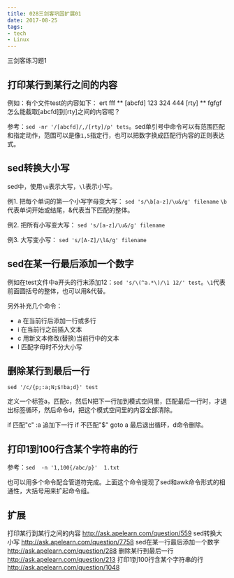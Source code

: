 ```yaml
---
title: 028三剑客巩固扩展01
date: 2017-08-25
tags:
- tech
- Linux
---
```


三剑客练习题1

<!--more-->

## 打印某行到某行之间的内容
例如：有个文件test的内容如下：
ert
fff
**
[abcfd]
123
324
444
[rty]
**
fgfgf
怎么能截取[abcfd]到[rty]之间的内容呢？

参考：`sed -nr '/[abcfd]/,/[rty]/p' tets`。sed单引号中命令可以有范围匹配和指定动作，范围可以是像`1,5`指定行，也可以把数字换成匹配行内容的正则表达式。

## sed转换大小写
sed中，使用`\u`表示大写，`\l`表示小写。

例1. 把每个单词的第一个小写字母变大写：
`sed 's/\b[a-z]/\u&/g' filename`
`\b`代表单词开始或结尾，&代表当下匹配的整体。

例2. 把所有小写变大写：
`sed 's/[a-z]/\u&/g' filename`

例3. 大写变小写：
`sed 's/[A-Z]/\l&/g' filename`

## sed在某一行最后添加一个数字
例如在test文件中a开头的行末添加12：`sed 's/\(^a.*\)/\1 12/' test`。`\1`代表前面圆括号的整体，也可以用&代替。

另外补充几个命令：
- a 在当前行后添加一行或多行
- i 在当前行之前插入文本
- c 用新文本修改(替换)当前行中的文本
- I 匹配字母时不分大小写

## 删除某行到最后一行
`sed '/c/{p;:a;N;$!ba;d}' test`

定义一个标签a，匹配c，然后N把下一行加到模式空间里，匹配最后一行时，才退出标签循环，然后命令d，把这个模式空间里的内容全部清除。

if 匹配"c"
:a
追加下一行
if 不匹配"$"
goto a
最后退出循环，d命令删除。

## 打印1到100行含某个字符串的行
参考：`sed  -n '1,100{/abc/p}'  1.txt`

也可以用多个命令配合管道符完成。上面这个命令提现了sed和awk命令形式的相通性，大括号用来扩起命令组。

## 扩展
打印某行到某行之间的内容 http://ask.apelearn.com/question/559
sed转换大小写 http://ask.apelearn.com/question/7758
sed在某一行最后添加一个数字 http://ask.apelearn.com/question/288
删除某行到最后一行 http://ask.apelearn.com/question/213
打印1到100行含某个字符串的行 http://ask.apelearn.com/question/1048
